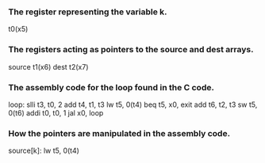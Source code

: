 ### The register representing the variable k.
t0(x5)


### The registers acting as pointers to the source and dest arrays.
source t1(x6)
dest t2(x7)


### The assembly code for the loop found in the C code.
loop:
	slli t3, t0, 2
	add t4, t1, t3
	lw t5, 0(t4)
	beq t5, x0, exit
	add t6, t2, t3
	sw t5, 0(t6)
	addi t0, t0, 1
	jal x0, loop


### How the pointers are manipulated in the assembly code.
source[k]:
lw t5, 0(t4)